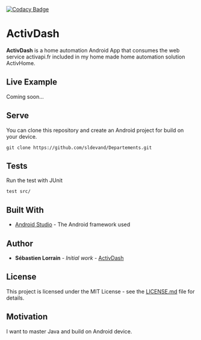[![Codacy Badge](https://api.codacy.com/project/badge/Grade/505f462b3bd44cef93898273a086f767)](https://www.codacy.com/app/sldevand/activdash?utm_source=github.com&amp;utm_medium=referral&amp;utm_content=sldevand/activdash&amp;utm_campaign=Badge_Grade)

ActivDash
======
**ActivDash** is a home automation Android App that consumes the web service activapi.fr
included in my home made home automation solution ActivHome.
<br> 

## Live Example
<!--![live example] -->
Coming soon...

## Serve
You can clone this repository and create an Android project for build on your device.
```
git clone https://github.com/sldevand/Departements.git
```
## Tests

Run the test with JUnit
```
test src/
```
## Built With

* [Android Studio](https://developer.android.com/studio/) - The Android framework used

## Author

* **Sébastien Lorrain** - *Initial work* - [ActivDash](https://github.com/sldevand/activdash)



## License 
This project is licensed under the MIT License - see the [LICENSE.md](LICENSE.md) file for details.

## Motivation
I want to master Java and build on Android device.

